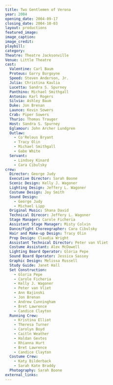 ```yaml
---
title: Two Gentlemen of Verona
year: 2004
opening_date: 2004-09-17
closing_date: 2004-10-03
layout: productions
featured_image: 
image_caption:
image_credit:
playbill: 
category: 
Theatre: Theatre Jacksonville
Venue: Little Theatre
cast:
  Valentine: Carl Baum
  Proteus: Garry Burgoyne
  Speed: Steven Anderson, Jr.
  Julia: Christina Kaulia
  Lucetta: Sandra S. Spurney
  Panthino: Michael Smithgall
  Antonio: Karl Rogers
  Silvia: Ashley Baum
  Duke: Jon Brenan
  Launce: Kevin Sowers
  Crab: Piper Sowers
  Thurio: Thomas Trauger
  Host: Sandra S. Spurney
  Eglamour: John Archer Lundgren
  Outlaw:
    - Co'Relous Bryant
    - Tracy Olin
    - Michael Smithgall
    - Gabe White
  Servant:
    - Lindsey Kinard
    - Cara Cibulsky
crew:
  Director: George Judy
  Executive Director: Sarah Boone
  Scenic Design: Kelly J. Wagoner
  Lighting Design: Jeffery L. Wagoner
  Costume Design: Joy Smith
  Sound Design:
    - George Judy
    - Michael Lipp
  Original Music: Shana David
  Technical Direcor: Jeffery L. Wagoner
  Stage Manager: Carole Ficheria
  Assistant Stage Manager: Misty Colvin
  Dance/Fight Choreographer: Cara Cibulsky
  Hair and Make-up Design: Tracy Olin
  Prop Design: Claudia Wright
  Assistant Technical Director: Peter van Vliet
  Costume Assistant: Alex McDowell
  Lighting Board Operator: Gloria Pepe
  Sound Board Operator: Jessica Sassey
  Graphic Design: Melissa Russell
  Study Guide: Janet Hall
  Set Construction:
    - Gloria Pepe
    - Carole Ficheria
    - Kelly J. Wagoner
    - Peter van Vliet
    - Ann Bajinski
    - Jon Brenan
    - Andrew Cunningham
    - Bret Lawrence
    - Candice Clayton
  Running Crew:
    - Kristina Elliot
    - Theresa Turner
    - Carolyn Boyd
    - Caitln Weather
    - Haldan Gevtes
    - Rhianna Hurt
    - Bret Lawrence
    - Candice Clayton
  Costume Crew:
    - Katy Bilderback
    - Sarah Kate Braddy
  Photography: Sarah Boone
external_links:
---
```

